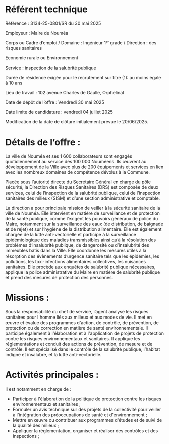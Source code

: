 
# Référent technique


Référence : 3134-25-0801/SR du 30 mai 2025

Employeur : Maire de Nouméa

Corps ou Cadre d’emploi / Domaine : Ingénieur 1ᵉʳ grade / Direction : des risques sanitaires

Economie rurale ou Environnement

Service : inspection de la salubrité publique

Durée de résidence exigée pour le recrutement sur titre (1): au moins égale à 10 ans

Lieu de travail : 102 avenue Charles de Gaulle, Orphelinat

Date de dépôt de l’offre : Vendredi 30 mai 2025

Date limite de candidature : vendredi 04 juillet 2025

Modification de la date de clôture initialement prévue le 20/06/2025.

# Détails de l’offre :

La ville de Nouméa et ses 1 600 collaborateurs sont engagés quotidiennement au service des 100 000 Nouméens. Ils œuvrent au développement de la Ville avec plus de 200 équipements et services en lien avec les nombreux domaines de compétence dévolus à la Commune.

Placée sous l’autorité directe du Secrétaire Général en charge du pôle sécurité, la Direction des Risques Sanitaires (DRS) est composée de deux services, celui de l’inspection de la salubrité publique, celui de l’inspection sanitaires des milieux (SISM) et d’une section administrative et comptable.

La direction a pour principale mission de veiller à la sécurité sanitaire de la ville de Nouméa. Elle intervient en matière de surveillance et de protection de la santé publique, comme l’exigent les pouvoirs généraux de police du Maire, notamment sur la surveillance des eaux (de distribution, de baignade et de rejet) et sur l’hygiène de la distribution alimentaire. Elle est également chargée de la lutte anti-vectorielle et participe à la surveillance épidémiologique des maladies transmissibles ainsi qu’à la résolution des problèmes d’insalubrité publique, de dangerosité ou d’insalubrité des immeubles bâtis dans la Ville. Elle coordonne les mesures utiles à la résorption des évènements d’urgence sanitaire tels que les épidémies, les pollutions, les toxi-infections alimentaires collectives, les nuisances sanitaires. Elle procède aux enquêtes de salubrité publique nécessaires, applique la police administrative du Maire en matière de salubrité publique et prend des mesures de protection des personnes.

# Missions :

Sous la responsabilité du chef de service, l’agent analyse les risques sanitaires pour l'homme liés aux milieux et aux modes de vie. Il met en œuvre et évalue des programmes d'action, de contrôle, de prévention, de protection ou de correction en matière de santé environnementale. Il participe également à l'élaboration et à l'application de projets de protection contre les risques environnementaux et sanitaires. Il applique les réglementations et conduit des actions de prévention, de mesure et de contrôle. Il est spécialisé dans le contrôle de la salubrité publique, l’habitat indigne et insalubre, et la lutte anti-vectorielle.

# Activités principales :

Il est notamment en charge de :

- Participer à l'élaboration de la politique de protection contre les risques environnementaux et sanitaires ;
- Formuler un avis technique sur des projets de la collectivité pour veiller à l'intégration des préoccupations de santé et d'environnement ;
- Mettre en œuvre ou contribuer aux programmes d'études et de suivi de la qualité des milieux ;
- Appliquer la réglementation, organiser et réaliser des contrôles et des inspections ;